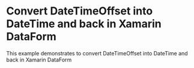 # Convert DateTimeOffset into DateTime and back in Xamarin DataForm

This example demonstrates to convert DateTimeOffset into DateTime and back in Xamarin DataForm
